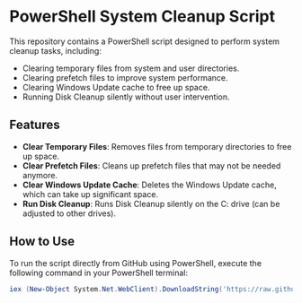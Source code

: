 # PowerShell System Cleanup Script

This repository contains a PowerShell script designed to perform system cleanup tasks, including:

- Clearing temporary files from system and user directories.
- Clearing prefetch files to improve system performance.
- Clearing Windows Update cache to free up space.
- Running Disk Cleanup silently without user intervention.

## Features

- **Clear Temporary Files**: Removes files from temporary directories to free up space.
- **Clear Prefetch Files**: Cleans up prefetch files that may not be needed anymore.
- **Clear Windows Update Cache**: Deletes the Windows Update cache, which can take up significant space.
- **Run Disk Cleanup**: Runs Disk Cleanup silently on the C: drive (can be adjusted to other drives).

## How to Use

To run the script directly from GitHub using PowerShell, execute the following command in your PowerShell terminal:

```powershell
iex (New-Object System.Net.WebClient).DownloadString('https://raw.githubusercontent.com/<username>/<repository-name>/main/cleanup.ps1')
